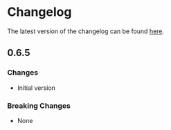 # Changelog

The latest version of the changelog can be found [here](/Azure/bicep-registry-modules/blob/main/avm/ptn/ai-platform/baseline/CHANGELOG.md).

## 0.6.5

### Changes

- Initial version

### Breaking Changes

- None
